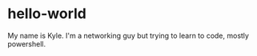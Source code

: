 # hello-world

My name is Kyle. I'm a networking guy but trying to learn to code, mostly powershell.
